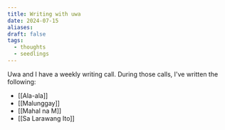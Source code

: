 ```yaml
---
title: Writing with uwa
date: 2024-07-15
aliases: 
draft: false
tags:
  - thoughts
  - seedlings
---
```

Uwa and I have a weekly writing call. During those calls, I've written the following:

- [[Ala-ala]]
- [[Malunggay]]
- [[Mahal na M]]
- [[Sa Larawang Ito]]